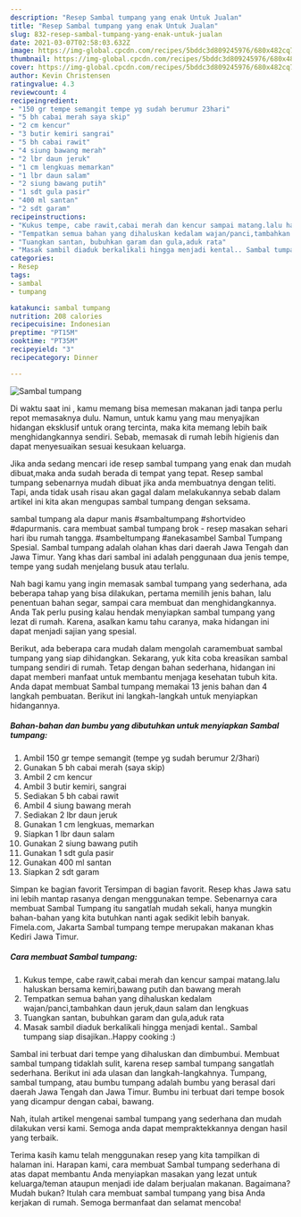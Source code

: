 ```yaml
---
description: "Resep Sambal tumpang yang enak Untuk Jualan"
title: "Resep Sambal tumpang yang enak Untuk Jualan"
slug: 832-resep-sambal-tumpang-yang-enak-untuk-jualan
date: 2021-03-07T02:58:03.632Z
image: https://img-global.cpcdn.com/recipes/5bddc3d809245976/680x482cq70/sambal-tumpang-foto-resep-utama.jpg
thumbnail: https://img-global.cpcdn.com/recipes/5bddc3d809245976/680x482cq70/sambal-tumpang-foto-resep-utama.jpg
cover: https://img-global.cpcdn.com/recipes/5bddc3d809245976/680x482cq70/sambal-tumpang-foto-resep-utama.jpg
author: Kevin Christensen
ratingvalue: 4.3
reviewcount: 4
recipeingredient:
- "150 gr tempe semangit tempe yg sudah berumur 23hari"
- "5 bh cabai merah saya skip"
- "2 cm kencur"
- "3 butir kemiri sangrai"
- "5 bh cabai rawit"
- "4 siung bawang merah"
- "2 lbr daun jeruk"
- "1 cm lengkuas memarkan"
- "1 lbr daun salam"
- "2 siung bawang putih"
- "1 sdt gula pasir"
- "400 ml santan"
- "2 sdt garam"
recipeinstructions:
- "Kukus tempe, cabe rawit,cabai merah dan kencur sampai matang.lalu haluskan bersama kemiri,bawang putih dan bawang merah"
- "Tempatkan semua bahan yang dihaluskan kedalam wajan/panci,tambahkan daun jeruk,daun salam dan lengkuas"
- "Tuangkan santan, bubuhkan garam dan gula,aduk rata"
- "Masak sambil diaduk berkalikali hingga menjadi kental.. Sambal tumpang siap disajikan..Happy cooking :)"
categories:
- Resep
tags:
- sambal
- tumpang

katakunci: sambal tumpang 
nutrition: 208 calories
recipecuisine: Indonesian
preptime: "PT15M"
cooktime: "PT35M"
recipeyield: "3"
recipecategory: Dinner

---
```



![Sambal tumpang](https://img-global.cpcdn.com/recipes/5bddc3d809245976/680x482cq70/sambal-tumpang-foto-resep-utama.jpg)

Di waktu  saat ini , kamu memang bisa memesan makanan jadi tanpa perlu repot memasaknya dulu. Namun, untuk kamu yang mau menyajikan hidangan eksklusif untuk orang tercinta, maka kita memang lebih baik menghidangkannya sendiri. Sebab, memasak di rumah lebih higienis dan dapat menyesuaikan sesuai kesukaan keluarga.

Jika anda sedang mencari ide resep sambal tumpang yang enak dan mudah dibuat,maka anda sudah berada di tempat yang tepat. Resep sambal tumpang  sebenarnya mudah dibuat jika anda membuatnya dengan teliti. Tapi, anda tidak usah risau akan gagal dalam melakukannya 
sebab dalam artikel ini kita akan mengupas sambal tumpang dengan seksama.  

sambal tumpang ala dapur manis #sambaltumpang #shortvideo #dapurmanis. cara membuat sambal tumpang brok - resep masakan sehari hari ibu rumah tangga. #sambeltumpang #anekasambel Sambal Tumpang Spesial. Sambal tumpang adalah olahan khas dari daerah Jawa Tengah dan Jawa Timur. Yang khas dari sambal ini adalah penggunaan dua jenis tempe, tempe yang sudah menjelang busuk atau terlalu.

Nah bagi kamu yang ingin memasak sambal tumpang yang sederhana, ada beberapa tahap yang bisa dilakukan, pertama memilih jenis bahan, lalu penentuan bahan segar, sampai cara membuat dan menghidangkannya. Anda Tak perlu pusing kalau hendak menyiapkan sambal tumpang yang lezat di rumah. Karena, asalkan kamu  tahu caranya, maka hidangan ini dapat menjadi sajian yang spesial.

Berikut, ada beberapa cara mudah dalam mengolah caramembuat sambal tumpang yang siap dihidangkan. Sekarang, yuk kita coba kreasikan sambal tumpang sendiri di rumah. Tetap dengan bahan sederhana, hidangan ini dapat memberi manfaat untuk membantu menjaga kesehatan tubuh kita. Anda dapat membuat Sambal tumpang memakai 13 jenis bahan dan 4 langkah pembuatan. Berikut ini langkah-langkah untuk menyiapkan hidangannya.

<!--inarticleads1-->

##### Bahan-bahan dan bumbu yang dibutuhkan untuk menyiapkan Sambal tumpang:

1. Ambil 150 gr tempe semangit (tempe yg sudah berumur 2/3hari)
1. Gunakan 5 bh cabai merah (saya skip)
1. Ambil 2 cm kencur
1. Ambil 3 butir kemiri, sangrai
1. Sediakan 5 bh cabai rawit
1. Ambil 4 siung bawang merah
1. Sediakan 2 lbr daun jeruk
1. Gunakan 1 cm lengkuas, memarkan
1. Siapkan 1 lbr daun salam
1. Gunakan 2 siung bawang putih
1. Gunakan 1 sdt gula pasir
1. Gunakan 400 ml santan
1. Siapkan 2 sdt garam


Simpan ke bagian favorit Tersimpan di bagian favorit. Resep khas Jawa satu ini lebih mantap rasanya dengan menggunakan tempe. Sebenarnya cara membuat Sambal Tumpang itu sangatlah mudah sekali, hanya mungkin bahan-bahan yang kita butuhkan nanti agak sedikit lebih banyak. Fimela.com, Jakarta Sambal tumpang tempe merupakan makanan khas Kediri Jawa Timur. 

<!--inarticleads2-->

##### Cara membuat Sambal tumpang:

1. Kukus tempe, cabe rawit,cabai merah dan kencur sampai matang.lalu haluskan bersama kemiri,bawang putih dan bawang merah
1. Tempatkan semua bahan yang dihaluskan kedalam wajan/panci,tambahkan daun jeruk,daun salam dan lengkuas
1. Tuangkan santan, bubuhkan garam dan gula,aduk rata
1. Masak sambil diaduk berkalikali hingga menjadi kental.. Sambal tumpang siap disajikan..Happy cooking :)


Sambal ini terbuat dari tempe yang dihaluskan dan dimbumbui. Membuat sambal tumpang tidaklah sulit, karena resep sambal tumpang sangatlah sederhana. Berikut ini ada ulasan dan langkah-langkahnya. Tumpang, sambal tumpang, atau bumbu tumpang adalah bumbu yang berasal dari daerah Jawa Tengah dan Jawa Timur. Bumbu ini terbuat dari tempe bosok yang dicampur dengan cabai, bawang. 

Nah, itulah artikel mengenai  sambal tumpang  yang sederhana dan mudah dilakukan versi kami. Semoga anda dapat mempraktekkannya dengan hasil yang terbaik. 

Terima kasih kamu telah menggunakan resep yang kita tampilkan di halaman ini. Harapan kami, cara membuat  Sambal tumpang sederhana di atas dapat membantu Anda menyiapkan masakan yang lezat untuk keluarga/teman ataupun menjadi ide dalam berjualan makanan. Bagaimana? Mudah bukan? Itulah cara membuat sambal tumpang yang bisa Anda kerjakan di rumah. Semoga bermanfaat dan selamat mencoba!

